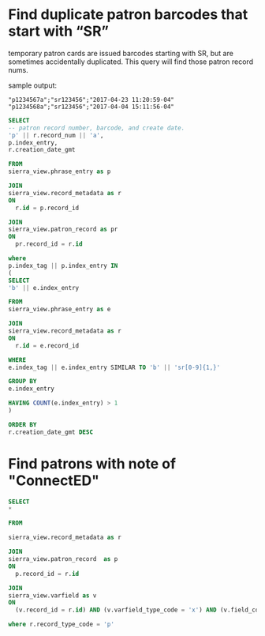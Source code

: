 # Find duplicate patron barcodes that start with “SR”
temporary patron cards are issued barcodes starting with SR, but are sometimes accidentally duplicated. This query will find those patron record nums.

sample output:
```csv
"p1234567a";"sr123456";"2017-04-23 11:20:59-04"
"p1234568a";"sr123456";"2017-04-04 15:11:56-04"
```

```sql 
SELECT
-- patron record number, barcode, and create date. 
'p' || r.record_num || 'a',
p.index_entry,
r.creation_date_gmt

FROM
sierra_view.phrase_entry as p

JOIN
sierra_view.record_metadata as r
ON
  r.id = p.record_id

JOIN
sierra_view.patron_record as pr
ON
  pr.record_id = r.id

where 
p.index_tag || p.index_entry IN
(
SELECT
'b' || e.index_entry

FROM
sierra_view.phrase_entry as e

JOIN
sierra_view.record_metadata as r
ON
  r.id = e.record_id

WHERE
e.index_tag || e.index_entry SIMILAR TO 'b' || 'sr[0-9]{1,}'

GROUP BY
e.index_entry

HAVING COUNT(e.index_entry) > 1
)

ORDER BY 
r.creation_date_gmt DESC
```

# Find patrons with note of "ConnectED"
```sql
SELECT
*

FROM

sierra_view.record_metadata as r

JOIN
sierra_view.patron_record  as p
ON
  p.record_id = r.id

JOIN
sierra_view.varfield as v 
ON
  (v.record_id = r.id) AND (v.varfield_type_code = 'x') AND (v.field_content = 'ConnectED')

where r.record_type_code = 'p'
```